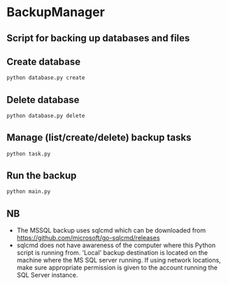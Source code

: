 # BackupManager
## Script for backing up databases and files

## Create database
```bash
python database.py create
```

## Delete database
```bash
python database.py delete
```

## Manage (list/create/delete) backup tasks
```bash
python task.py
```

## Run the backup
```bash
python main.py
```

## NB
- The MSSQL backup uses sqlcmd which can be downloaded from https://github.com/microsoft/go-sqlcmd/releases
- sqlcmd does not have awareness of the computer where this Python script is running from. 'Local' backup destination is located on the machine where the MS SQL server running. If using network locations, make sure appropriate permission is given to the account running the SQL Server instance.